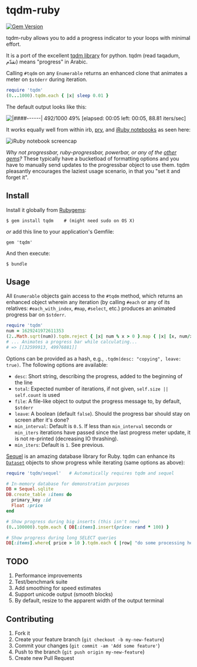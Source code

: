 # tqdm-ruby
[![Gem Version](https://badge.fury.io/rb/tqdm.svg)](https://badge.fury.io/rb/tqdm)

tqdm-ruby allows you to add a progress indicator to your loops with minimal effort.

It is a port of the excellent [tqdm library][tqdm] for python. tqdm (read taqadum, تقدّم) means "progress" in Arabic.

Calling `#tqdm` on any `Enumerable` returns an enhanced clone that animates a meter on `$stderr` during iteration.

```ruby
require 'tqdm'
(0...1000).tqdm.each { |x| sleep 0.01 }
```

The default output looks like this:

![|####------| 492/1000  49% [elapsed: 00:05 left: 00:05, 88.81 iters/sec]](http://i.imgur.com/6y0t7XS.gif)

It works equally well from within irb, [pry](http://pryrepl.org/), and [iRuby notebooks](https://github.com/SciRuby/iruby) as seen here:

![iRuby notebook screencap](http://i.imgur.com/DilrHuX.gif)

*Why not progressbar, ruby-progressbar, powerbar, or any of the [other gems][]?* These typically have a bucketload of formatting options and you have to manually send updates to the progressbar object to use them. tqdm pleasantly encourages the laziest usage scenario, in that you "set it and forget it".

[tqdm]: https://github.com/tqdm/tqdm
[other gems]: https://www.ruby-toolbox.com/categories/CLI_Progress_Bars

## Install

Install it globally from [Rubygems](https://rubygems.org/gems/tqdm):

    $ gem install tqdm    # (might need sudo on OS X)

*or* add this line to your application's Gemfile:

    gem 'tqdm'

And then execute:

    $ bundle

## Usage

All `Enumerable` objects gain access to the `#tqdm` method, which returns an enhanced object wherein any iteration (by calling `#each` or any of its relatives: `#each_with_index`, `#map`, `#select`, etc.) produces an animated progress bar on `$stderr`.

```ruby
require 'tqdm'
num = 1629241972611353
(2..Math.sqrt(num)).tqdm.reject { |x| num % x > 0 }.map { |x| [x, num/x] }
# ... Animates a progress bar while calculating...
# => [[32599913, 49976881]]
```

Options can be provided as a hash, e.g., `.tqdm(desc: "copying", leave: true)`. The following options are available:

- `desc`: Short string, describing the progress, added to the beginning of the line
- `total`: Expected number of iterations, if not given, `self.size || self.count` is used
- `file`: A file-like object to output the progress message to, by default, `$stderr`
- `leave`: A boolean (default `false`). Should the progress bar should stay on screen after it's done?
- `min_interval`: Default is `0.5`. If less than `min_interval` seconds or `min_iters` iterations have passed since the last progress meter update, it is not re-printed (decreasing IO thrashing).
- `min_iters`: Default is `1`. See previous.

[Sequel](http://sequel.jeremyevans.net/) is an amazing database library for Ruby. tqdm can enhance its [`Dataset`](http://sequel.jeremyevans.net/rdoc/classes/Sequel/Dataset.html) objects to show progress while iterating (same options as above):

```ruby
require 'tqdm/sequel'   # Automatically requires tqdm and sequel

# In-memory database for demonstration purposes
DB = Sequel.sqlite
DB.create_table :items do
  primary_key :id
  Float :price
end

# Show progress during big inserts (this isn't new)
(0..100000).tqdm.each { DB[:items].insert(price: rand * 100) }

# Show progress during long SELECT queries
DB[:items].where{ price > 10 }.tqdm.each { |row| "do some processing here" }
```

## TODO

1. Performance improvements
2. Test/benchmark suite
3. Add smoothing for speed estimates
4. Support unicode output (smooth blocks)
5. By default, resize to the apparent width of the output terminal

## Contributing

1. Fork it
2. Create your feature branch (`git checkout -b my-new-feature`)
3. Commit your changes (`git commit -am 'Add some feature'`)
4. Push to the branch (`git push origin my-new-feature`)
5. Create new Pull Request
